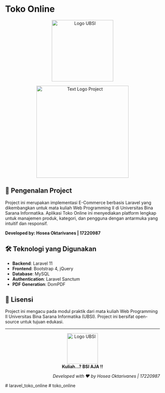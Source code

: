 # Toko Online

<p align="center"><img src="public/backend/image/logo_ubsi.png" width="200" alt="Logo UBSI"></p>
<p align="center"><img src="public/backend/image/logo_text2.png" width="300" alt="Text Logo Project"></p>

## 🚀 Pengenalan Project

Project ini merupakan implementasi E-Commerce berbasis Laravel yang dikembangkan untuk mata kuliah Web Programming II di Universitas Bina Sarana Informatika. Aplikasi Toko Online ini menyediakan platform lengkap untuk manajemen produk, kategori, dan pengguna dengan antarmuka yang intuitif dan responsif.

**Developed by: Hosea Oktarivanes | 17220987**

## 🛠️ Teknologi yang Digunakan

- **Backend**: Laravel 11
- **Frontend**: Bootstrap 4, jQuery
- **Database**: MySQL
- **Authentication**: Laravel Sanctum
- **PDF Generation**: DomPDF

## 📜 Lisensi

Project ini mengacu pada modul praktik dari mata kuliah Web Programming II Universitas Bina Sarana Informatika (UBSI). Project ini bersifat open-source untuk tujuan edukasi.

---

<p align="center">
  <img src="public/backend/image/logo_ubsi.png" width="100" alt="Logo UBSI">
  <br>
  <strong>Kuliah...? BSI AJA !!</strong>
</p>

<p align="right">
  <i>Developed with ❤️ by Hosea Oktarivanes | 17220987</i>
</p>
#   l a r a v e l _ t o k o _ o n l i n e  
 #   t o k o _ o n l i n e  
 